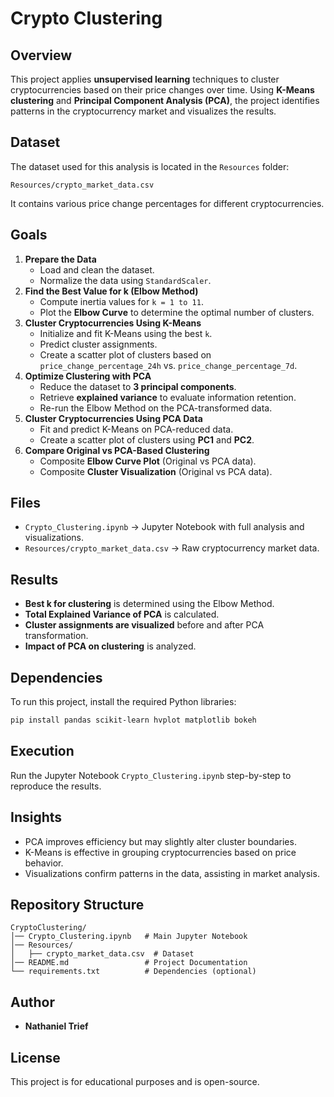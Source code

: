 # Crypto Clustering

## Overview
This project applies **unsupervised learning** techniques to cluster cryptocurrencies based on their price changes over time. Using **K-Means clustering** and **Principal Component Analysis (PCA)**, the project identifies patterns in the cryptocurrency market and visualizes the results.

## Dataset
The dataset used for this analysis is located in the `Resources` folder:
```
Resources/crypto_market_data.csv
```
It contains various price change percentages for different cryptocurrencies.

## Goals
1. **Prepare the Data**
   - Load and clean the dataset.
   - Normalize the data using `StandardScaler`.
2. **Find the Best Value for k (Elbow Method)**
   - Compute inertia values for `k = 1 to 11`.
   - Plot the **Elbow Curve** to determine the optimal number of clusters.
3. **Cluster Cryptocurrencies Using K-Means**
   - Initialize and fit K-Means using the best `k`.
   - Predict cluster assignments.
   - Create a scatter plot of clusters based on `price_change_percentage_24h` vs. `price_change_percentage_7d`.
4. **Optimize Clustering with PCA**
   - Reduce the dataset to **3 principal components**.
   - Retrieve **explained variance** to evaluate information retention.
   - Re-run the Elbow Method on the PCA-transformed data.
5. **Cluster Cryptocurrencies Using PCA Data**
   - Fit and predict K-Means on PCA-reduced data.
   - Create a scatter plot of clusters using **PC1** and **PC2**.
6. **Compare Original vs PCA-Based Clustering**
   - Composite **Elbow Curve Plot** (Original vs PCA data).
   - Composite **Cluster Visualization** (Original vs PCA data).

## Files
- `Crypto_Clustering.ipynb` → Jupyter Notebook with full analysis and visualizations.
- `Resources/crypto_market_data.csv` → Raw cryptocurrency market data.

## Results
- **Best k for clustering** is determined using the Elbow Method.
- **Total Explained Variance of PCA** is calculated.
- **Cluster assignments are visualized** before and after PCA transformation.
- **Impact of PCA on clustering** is analyzed.

## Dependencies
To run this project, install the required Python libraries:
```bash
pip install pandas scikit-learn hvplot matplotlib bokeh
```

## Execution
Run the Jupyter Notebook `Crypto_Clustering.ipynb` step-by-step to reproduce the results.

## Insights
- PCA improves efficiency but may slightly alter cluster boundaries.
- K-Means is effective in grouping cryptocurrencies based on price behavior.
- Visualizations confirm patterns in the data, assisting in market analysis.

## Repository Structure
```
CryptoClustering/
│── Crypto_Clustering.ipynb   # Main Jupyter Notebook
│── Resources/
│   ├── crypto_market_data.csv  # Dataset
│── README.md                 # Project Documentation
└── requirements.txt          # Dependencies (optional)
```

## Author
- **Nathaniel Trief**

## License
This project is for educational purposes and is open-source.


